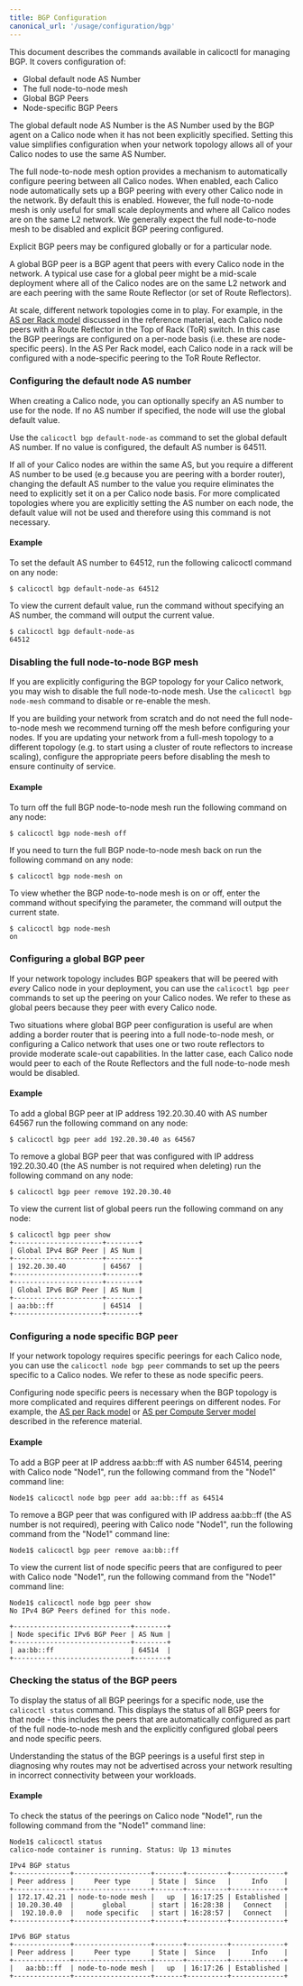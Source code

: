 ```yaml
---
title: BGP Configuration
canonical_url: '/usage/configuration/bgp'
---
```


This document describes the commands available in calicoctl for managing BGP.
It covers configuration of:

-  Global default node AS Number
-  The full node-to-node mesh
-  Global BGP Peers
-  Node-specific BGP Peers

The global default node AS Number is the AS Number used by the BGP agent on a
Calico node when it has not been explicitly specified.  Setting this value
simplifies configuration when your network topology allows all of your Calico
nodes to use the same AS Number.

The full node-to-node mesh option provides a mechanism to automatically
configure peering between all Calico nodes.  When enabled, each Calico node
automatically sets up a BGP peering with every other Calico node in the
network.  By default this is enabled.  However, the full node-to-node mesh is
only useful for small scale deployments and where all Calico nodes are on the
same L2 network.  We generally expect the full node-to-node mesh to be disabled
and explicit BGP peering configured.

Explicit BGP peers may be configured globally or for a particular node.

A global BGP peer is a BGP agent that peers with every Calico node in the
network.  A typical use case for a global peer might be a mid-scale
deployment where all of the Calico nodes are on the same L2 network and are
each peering with the same Route Reflector (or set of Route Reflectors).

At scale, different network topologies come in to play.  For example, in the
[AS per Rack model]({{site.baseurl}}/{{page.version}}/reference/private-cloud/l3-interconnect-fabric#the-as-per-rack-model)
discussed in the reference material, each Calico node peers with
a Route Reflector in the Top of Rack (ToR) switch.  In this case the BGP
peerings are configured on a per-node basis (i.e. these are node-specific
peers).  In the AS Per Rack model, each Calico node in a rack will be
configured with a node-specific peering to the ToR Route Reflector.

### Configuring the default node AS number

When creating a Calico node, you can optionally specify an AS number to use for
the node.  If no AS number if specified, the node will use the global default
value.

Use the `calicoctl bgp default-node-as` command to set the global default AS
number.  If no value is configured, the default AS number is 64511.

If all of your Calico nodes are within the same AS, but you require a
different AS number to be used (e.g because you are peering with a border
router), changing the default AS number to the value you require eliminates
the need to explicitly set it on a per Calico node basis.  For more
complicated topologies where you are explicitly setting the AS number on each
node, the default value will not be used and therefore using this command is
not necessary.

#### Example

To set the default AS number to 64512, run the following calicoctl command on
any node:

	$ calicoctl bgp default-node-as 64512

To view the current default value, run the command without specifying an AS
number, the command will output the current value.

	$ calicoctl bgp default-node-as
	64512


### Disabling the full node-to-node BGP mesh

If you are explicitly configuring the BGP topology for your Calico network,
you may wish to disable the full node-to-node mesh.  Use the
`calicoctl bgp node-mesh` command to disable or re-enable the mesh.

If you are building your network from scratch and do not need the full
node-to-node mesh we recommend turning off the mesh before configuring your
nodes.  If you are updating your network from a full-mesh topology to a
different topology (e.g. to start using a cluster of route reflectors to
increase scaling), configure the appropriate peers before disabling the mesh
to ensure continuity of service.

#### Example

To turn off the full BGP node-to-node mesh run the following command on any
node:

	$ calicoctl bgp node-mesh off

If you need to turn the full BGP node-to-node mesh back on run the following
command on any node:

	$ calicoctl bgp node-mesh on

To view whether the BGP node-to-node mesh is on or off, enter the command
without specifying the parameter, the command will output the current state.

	$ calicoctl bgp node-mesh
	on


### Configuring a global BGP peer

If your network topology includes BGP speakers that will be peered with *every*
Calico node in your deployment, you can use the `calicoctl bgp peer` commands
to set up the peering on your Calico nodes.  We refer to these as global peers
because they peer with every Calico node.

Two situations where global BGP peer configuration is useful are when adding
a border router that is peering into a full node-to-node mesh, or configuring
a Calico network that uses one or two route reflectors to provide moderate
scale-out capabilities.  In the latter case, each Calico node would peer to
each of the Route Reflectors and the full node-to-node mesh would be
disabled.

#### Example

To add a global BGP peer at IP address 192.20.30.40 with AS number 64567 run
the following command on any node:

	$ calicoctl bgp peer add 192.20.30.40 as 64567

To remove a global BGP peer that was configured with IP address 192.20.30.40
(the AS number is not required when deleting) run the following command on any
node:

	$ calicoctl bgp peer remove 192.20.30.40

To view the current list of global peers run the following command on any node:

	$ calicoctl bgp peer show
	+----------------------+--------+
	| Global IPv4 BGP Peer | AS Num |
	+----------------------+--------+
	| 192.20.30.40         | 64567  |
	+----------------------+--------+
	+----------------------+--------+
	| Global IPv6 BGP Peer | AS Num |
	+----------------------+--------+
	| aa:bb::ff            | 64514  |
	+----------------------+--------+


### Configuring a node specific BGP peer

If your network topology requires specific peerings for each Calico node, you
can use the `calicoctl node bgp peer` commands to set up the peers specific to
a Calico nodes.  We refer to these as node specific peers.

Configuring node specific peers is necessary when the BGP topology is more
complicated and requires different peerings on different nodes.  For example,
the
[AS per Rack model]({{site.baseurl}}/{{page.version}}/reference/private-cloud/l3-interconnect-fabric#the-as-per-rack-model)
or
[AS per Compute Server model]({{site.baseurl}}/{{page.version}}/reference/private-cloud/l3-interconnect-fabric#the-as-per-compute-server-model)
described in the reference material.

#### Example

To add a BGP peer at IP address aa:bb::ff with AS number 64514,
peering with Calico node "Node1", run the following command from the "Node1"
command line:

	Node1$ calicoctl node bgp peer add aa:bb::ff as 64514

To remove a BGP peer that was configured with IP address aa:bb::ff (the AS
number is not required), peering with Calico node "Node1", run the following
command from the "Node1" command line:

	Node1$ calicoctl bgp peer remove aa:bb::ff

To view the current list of node specific peers that are configured to peer
with Calico node "Node1", run the following command from the "Node1" command
line:

	Node1$ calicoctl node bgp peer show
	No IPv4 BGP Peers defined for this node.

	+-----------------------------+--------+
	| Node specific IPv6 BGP Peer | AS Num |
	+-----------------------------+--------+
	| aa:bb::ff                   | 64514  |
	+-----------------------------+--------+


### Checking the status of the BGP peers

To display the status of all BGP peerings for a specific node, use the
`calicoctl status` command.  This displays the status of all BGP peers for
that node - this includes the peers that are automatically configured as part
of the full node-to-node mesh and the explicitly configured global peers and
node specific peers.

Understanding the status of the BGP peerings is a useful first step in
diagnosing why routes may not be advertised across your network resulting in
incorrect connectivity between your workloads.

#### Example

To check the status of the peerings on Calico node "Node1", run
the following command from the "Node1" command line:

	Node1$ calicoctl status
	calico-node container is running. Status: Up 13 minutes

	IPv4 BGP status
	+--------------+-------------------+-------+----------+-------------+
	| Peer address |     Peer type     | State |  Since   |     Info    |
	+--------------+-------------------+-------+----------+-------------+
	| 172.17.42.21 | node-to-node mesh |   up  | 16:17:25 | Established |
	| 10.20.30.40  |       global      | start | 16:28:38 |   Connect   |
	|  192.10.0.0  |   node specific   | start | 16:28:57 |   Connect   |
	+--------------+-------------------+-------+----------+-------------+

	IPv6 BGP status
	+--------------+-------------------+-------+----------+-------------+
	| Peer address |     Peer type     | State |  Since   |     Info    |
	+--------------+-------------------+-------+----------+-------------+
	|   aa:bb::ff  | node-to-node mesh |   up  | 16:17:26 | Established |
	+--------------+-------------------+-------+----------+-------------+
